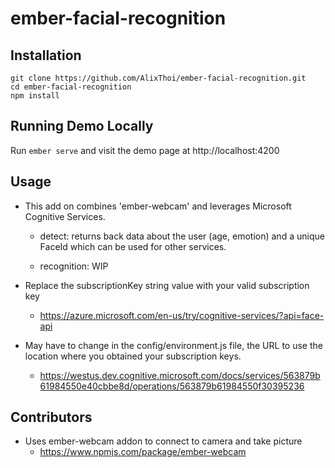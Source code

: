 # ember-facial-recognition

## Installation

 ```
 git clone https://github.com/AlixThoi/ember-facial-recognition.git
 cd ember-facial-recognition
 npm install
 ```
 
## Running Demo Locally

Run ```ember serve``` and visit the demo page at http://localhost:4200
 
## Usage

* This add on combines 'ember-webcam' and leverages Microsoft Cognitive Services.
    - detect: returns back data about the user (age, emotion) and a unique FaceId which can be used for other services.
    
    - recognition: WIP 

* Replace the subscriptionKey string value with your valid subscription key
    * https://azure.microsoft.com/en-us/try/cognitive-services/?api=face-api
 
* May have to change in the config/environment.js file, the URL to use the location where you obtained your subscription keys.
  * https://westus.dev.cognitive.microsoft.com/docs/services/563879b61984550e40cbbe8d/operations/563879b61984550f30395236

## Contributors

* Uses ember-webcam addon to connect to camera and take picture 
  * https://www.npmjs.com/package/ember-webcam
